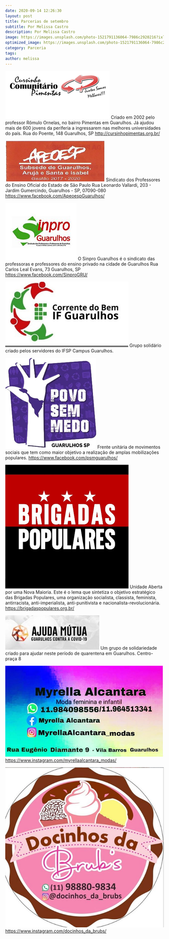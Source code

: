 ```yaml
---
date: 2020-09-14 12:26:30
layout: post
title: Parcerias de setembro
subtitle: Por Melissa Castro
description: Por Melissa Castro
image: https://images.unsplash.com/photo-1521791136064-7986c2920216?ixlib=rb-1.2.1&ixid=eyJhcHBfaWQiOjEyMDd9&auto=format&fit=crop&w=750&q=80
optimized_image: https://images.unsplash.com/photo-1521791136064-7986c2920216?ixlib=rb-1.2.1&ixid=eyJhcHBfaWQiOjEyMDd9&auto=format&fit=crop&w=750&q=80
category: Parceria
tags:
author: melissa
---
```


![Parceria](https://raw.githubusercontent.com/asolgru/revista/master/assets/img/parcerias/1.png "Parceria")
Criado em 2002 pelo professor Rômulo Ornelas, no bairro Pimentas em Guarulhos. Já ajudou mais de 600 jovens da periferia a ingressarem nas melhores universidades do país.
Rua do Poente, 148
Guarulhos, SP
http://cursinhopimentas.org.br/

![Parceria](https://raw.githubusercontent.com/asolgru/revista/master/assets/img/parcerias/2.jpg "Parceria")
Sindicato dos Professores do Ensino Oficial do Estado de São Paulo
Rua Leonardo Vallardi, 203 - Jardim Gumercindo, Guarulhos - SP, 07090-080
https://www.facebook.com/ApeoespGuarulhos/

![Parceria](https://raw.githubusercontent.com/asolgru/revista/master/assets/img/parcerias/3.jpg "Parceria")
O Sinpro Guarulhos é o sindicato das professoras e professores do ensino privado na cidade de Guarulhos
Rua Carlos Leal Evans, 73
Guarulhos, SP
https://www.facebook.com/SinproGRU/

![Parceria](https://raw.githubusercontent.com/asolgru/revista/master/assets/img/parcerias/4.jpg "Parceria")
Grupo solidário criado pelos servidores do IFSP Campus Guarulhos.

![Parceria](https://raw.githubusercontent.com/asolgru/revista/master/assets/img/parcerias/5.jpg "Parceria")
Frente unitária de movimentos sociais que tem como maior objetivo a realização de amplas mobilizações populares.
https://www.facebook.com/psmguarulhos/

![Parceria](https://raw.githubusercontent.com/asolgru/revista/master/assets/img/parcerias/6.jpg "Parceria")
Unidade Aberta por uma Nova Maioria. Este é o lema que sintetiza o objetivo estratégico das Brigadas Populares, uma organização socialista, classista, feminista, antirracista, anti-imperialista, anti-punitivista e nacionalista-revolucionária.
https://brigadaspopulares.org.br/

![Parceria](https://raw.githubusercontent.com/asolgru/revista/master/assets/img/parcerias/7.jpg "Parceria")
Um grupo de solidariedade criado para ajudar neste período de quarentena em Guarulhos. Centro-praça 8

![Parceria](https://raw.githubusercontent.com/asolgru/revista/master/assets/img/parcerias/8.png "Parceria")
https://www.instagram.com/myrellaalcantara_modas/

![Parceria](https://raw.githubusercontent.com/asolgru/revista/master/assets/img/parcerias/9.png "Parceria")
https://www.instagram.com/docinhos_da_brubs/
